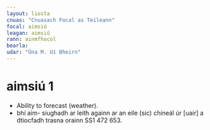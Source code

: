 ```yaml
---
layout: liosta
cnuas: "Cnuasach Focal as Teileann"
focal: aimsiú
leagan: aimsiú
rann: ainmfhocol
bearla:
udar: "Úna M. Uí Bheirn"
---
```


# aimsiú 1

* Ability to forecast (weather).
* bhí aim- siughadh ar leith againn ar an eile (sic) chineál úr
[uair] a dtiocfadh trasna orainn SS1 472 653.
